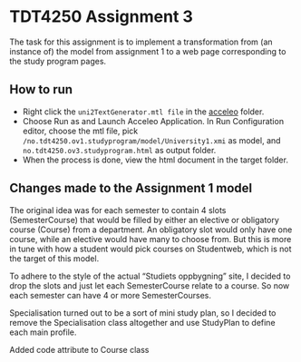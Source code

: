 # TDT4250 Assignment 3
The task for this assignment is to implement a transformation from (an instance of) the model from assignment 1 to a web page corresponding to the study program pages.

## How to run
* Right click the `uni2TextGenerator.mtl file` in the [acceleo](no.tdt4250.ov3.studyprogram.html.acceleo) folder.
* Choose Run as and Launch Acceleo Application. In Run Configuration editor, choose the mtl file, pick `/no.tdt4250.ov1.studyprogram/model/University1.xmi` as model, and `no.tdt4250.ov3.studyprogram.html` as output folder. 
* When the process is done, view the html document in the target folder.

## Changes made to the Assignment 1 model
The original idea was for each semester to contain 4 slots (SemesterCourse) that would be filled by either an elective or obligatory course (Course) from a department. An obligatory slot would only have one course, while an elective would have many to choose from. But this is more in tune with how a student would pick courses on Studentweb, which is not the target of this model.

To adhere to the style of the actual “Studiets oppbygning” site, I decided to drop the slots and just let each SemesterCourse relate to a course. So now each semester can have 4 or more SemesterCourses.

Specialisation turned out to be a sort of mini study plan, so I decided to remove the Specialisation class altogether and use StudyPlan to define each main profile.

Added code attribute to Course class